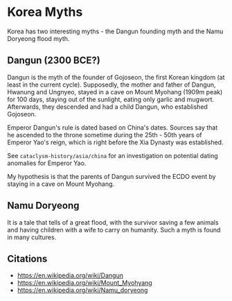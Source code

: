 # Korea Myths

Korea has two interesting myths - the Dangun founding myth and the Namu Doryeong flood myth.

## Dangun (2300 BCE?)

Dangun is the myth of the founder of Gojoseon, the first Korean kingdom (at least in the current cycle). Supposedly, the mother and father of Dangun, Hwanung and Ungnyeo, stayed in a cave on Mount Myohang (1909m peak) for 100 days, staying out of the sunlight, eating only garlic and mugwort. Afterwards, they descended and had a child Dangun, who established Gojoseon.

Emperor Dangun's rule is dated based on China's dates. Sources say that he ascended to the throne sometime during the 25th - 50th years of Emperor Yao's reign, which is right before the Xia Dynasty was established.

See `cataclysm-history/asia/china` for an investigation on potential dating anomalies for Emperor Yao.

My hypothesis is that the parents of Dangun survived the ECDO event by staying in a cave on Mount Myohang.

## Namu Doryeong

It is a tale that tells of a great flood, with the survivor saving a few animals and having children with a wife to carry on humanity. Such a myth is found in many cultures.

## Citations

- https://en.wikipedia.org/wiki/Dangun
- https://en.wikipedia.org/wiki/Mount_Myohyang
- https://en.wikipedia.org/wiki/Namu_doryeong
